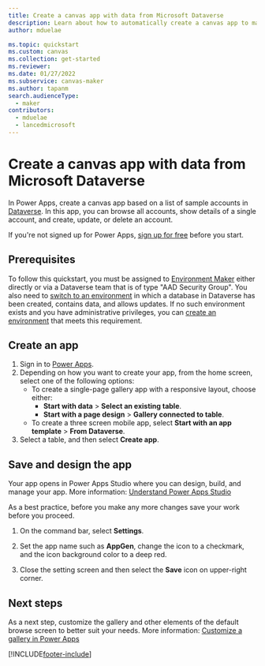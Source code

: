 ```yaml
---
title: Create a canvas app with data from Microsoft Dataverse
description: Learn about how to automatically create a canvas app to manage data in Microsoft Dataverse.
author: mduelae

ms.topic: quickstart
ms.custom: canvas
ms.collection: get-started
ms.reviewer: 
ms.date: 01/27/2022
ms.subservice: canvas-maker
ms.author: tapanm
search.audienceType: 
  - maker
contributors:
  - mduelae
  - lancedmicrosoft
---
```

# Create a canvas app with data from Microsoft Dataverse

In Power Apps, create a canvas app based on a list of sample accounts in [Dataverse](../data-platform/data-platform-intro.md). In this app, you can browse all accounts, show details of a single account, and create, update, or delete an account.

If you're not signed up for Power Apps, [sign up for free](https://make.powerapps.com?utm_source=padocs&utm_medium=linkinadoc&utm_campaign=referralsfromdoc) before you start.

## Prerequisites

To follow this quickstart, you must be assigned to [Environment Maker](/power-platform/admin/database-security#predefined-security-roles) either directly or via a Dataverse team that is of type "AAD Security Group". You also need to [switch to an environment](intro-maker-portal.md#choose-an-environment) in which a database in Dataverse has been created, contains data, and allows updates. If no such environment exists and you have administrative privileges, you can [create an environment](/power-platform/admin/create-environment) that meets this requirement.

## Create an app

1. Sign in to [Power Apps](https://make.powerapps.com?utm_source=padocs&utm_medium=linkinadoc&utm_campaign=referralsfromdoc).
2. Depending on how you want to create your app, from the home screen, select one of the following options:
    - To create a single-page gallery app with a responsive layout, choose either:
      - **Start with data** > **Select an existing table**.
      - **Start with a page design** > **Gallery connected to table**.
    - To create a three screen mobile app, select **Start with an app template** > **From Dataverse**.
3. Select a table, and then select **Create app**.


## Save and design the app

Your app opens in Power Apps Studio where you can design, build, and manage your app. More information: [Understand Power Apps Studio](power-apps-studio.md)

As a best practice, before you make any more changes save your work before you proceed.

1. On the command bar, select **Settings**.

1. Set the app name such as **AppGen**, change the icon to a checkmark, and the icon background color to a deep red.

1. Close the setting screen and then select the **Save** icon on upper-right corner.

 
 ## Next steps

As a next step, customize the gallery and other elements of the default browse screen to better suit your needs. More information: [Customize a gallery in Power Apps](customize-layout-sharepoint.md)


[!INCLUDE[footer-include](../../includes/footer-banner.md)]
